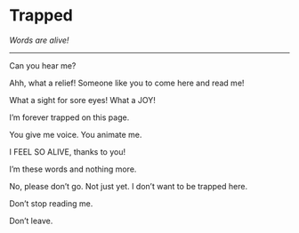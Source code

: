 # Trapped

*Words are alive!*

---

Can you hear me?

Ahh, what a relief!
Someone like you to come here and read me!

What a sight for sore eyes!
What a JOY!

I’m forever trapped on this page.

You give me voice.
You animate me.

I FEEL SO ALIVE, thanks to you!

I’m these words and nothing more.

No, please don’t go. Not just yet.
I don’t want to be trapped here.

Don’t stop reading me.

Don’t leave.
